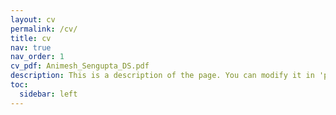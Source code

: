 ```yaml
---
layout: cv
permalink: /cv/
title: cv
nav: true
nav_order: 1
cv_pdf: Animesh_Sengupta_DS.pdf
description: This is a description of the page. You can modify it in 'pages/_cv.md'. You can also change or remove the top pdf download button.
toc:
  sidebar: left
---
```

